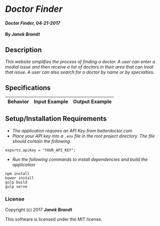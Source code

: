 # _Doctor Finder_

#### _Doctor Finder, 04-21-2017_

#### By _**Janek Brandt**_

## Description
_This website simplifies the process of finding a doctor. A user can enter a medial issue and then receive a list of doctors in their area that can treat that issue. A user can also search for a doctor by name or by specialties._


## Specifications

| Behavior                   | Input Example     | Output Example    |
| -------------------------- | -----------------:| -----------------:|



## Setup/Installation Requirements

* _The application requires an API Key from betterdoctor.com_
* _Place your API key into a `.env` file in the root project directory. The file should contain the following._
```
exports.apiKey = "YOUR_API_KEY";
```
* _Run the following commands to install dependencies and build the application_
```
npm install
bower install
gulp build
gulp serve
```

### License

Copyright (c) 2017 **_Janek Brandt_**

This software is licensed under the MIT license.
